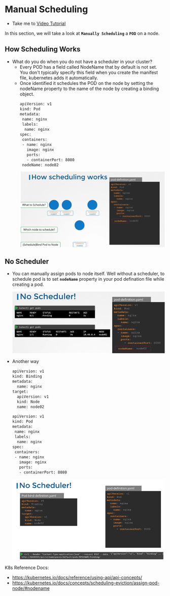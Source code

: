 # Manual Scheduling
  - Take me to [Video Tutorial](https://kodekloud.com/courses/539883/lectures/9815303)
  
In this section, we will take a look at **`Manually Scheduling`** a **`POD`** on a node.

## How Scheduling Works
- What do you do when you do not have a scheduler in your cluster?
  - Every POD has a field called NodeName that by default is not set. You don't typically specify this field when you create the manifest file, kubernetes adds it automatically.
  - Once identified it schedules the POD on the node by setting the nodeName property to the name of the node by creating a binding object.
    ```
    apiVersion: v1
    kind: Pod
    metadata:
     name: nginx
     labels:
      name: nginx
    spec:
     containers:
     - name: nginx
       image: nginx
       ports:
       - containerPort: 8080
     nodeName: node02
    ```
    ![sc1](../../images/sc1.png)
    
## No Scheduler
  - You can manually assign pods to node itself. Well without a scheduler, to schedule pod is to set **`nodeName`** property in your pod defination file while creating a pod.
    
    ![sc2](../../images/sc2.PNG)
    
  - Another way
    ```
    apiVersion: v1
    kind: Binding
    metadata:
      name: nginx
    target:
      apiVersion: v1
      kind: Node
      name: node02
    ```
    ```
    apiVersion: v1
    kind: Pod
    metadata:
     name: nginx
     labels:
      name: nginx
    spec:
     containers:
     - name: nginx
       image: nginx
       ports:
       - containerPort: 8080
    ```
    ![sc3](../../images/sc3.PNG)
    
    
K8s Reference Docs:
- https://kubernetes.io/docs/reference/using-api/api-concepts/
- https://kubernetes.io/docs/concepts/scheduling-eviction/assign-pod-node/#nodename
    
    
   
